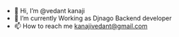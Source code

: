 - 👋 Hi, I’m @vedant kanaji
- 🌱 I’m currently Working as Djnago Backend developer
- 📫 How to reach me kanajivedant@gmail.com

<!---
vedkanaji/vedkanaji is a ✨ special ✨ repository because its `README.md` (this file) appears on your GitHub profile.
You can click the Preview link to take a look at your changes.
--->
